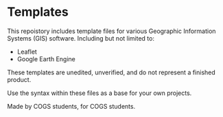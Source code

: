 # Templates
This repoistory includes template files for various Geographic Information Systems (GIS) software. Including but not limited to: 
  - Leaflet
  - Google Earth Engine

These templates are unedited, unverified, and do not represent a finished product. 

Use the syntax within these files as a base for your own projects.


Made by COGS students, for COGS students.
